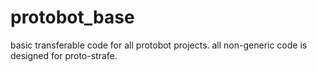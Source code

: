 # protobot_base
basic transferable code for all protobot projects. all non-generic code is designed for proto-strafe.
